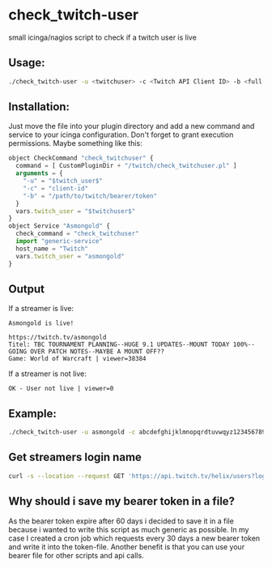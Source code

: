 # check_twitch-user
small icinga/nagios script to check if a twitch user is live

## Usage: 

```bash
./check_twitch-user -u <twitchuser> -c <Twitch API Client ID> -b <full path to bearer token>
```

## Installation:
Just move the file into your plugin directory and add a new command and service to your icinga configuration. Don't forget to grant execution permissions. 
Maybe something like this: 
```javascript
object CheckCommand "check_twitchuser" {
  command = [ CustomPluginDir + "/twitch/check_twitchuser.pl" ]
  arguments = {
    "-u" = "$twitch_user$"
    "-c" = "client-id"
    "-b" = "/path/to/twitch/bearer/token"
  }
  vars.twitch_user = "$twitchuser$"
}
object Service "Asmongold" {
  check_command = "check_twitchuser"
  import "generic-service"
  host_name = "Twitch"
  vars.twitch_user = "asmongold"
}
```

## Output
If a streamer is live: 
```
Asmongold is live!

https://twitch.tv/asmongold
Titel: TBC TOURNAMENT PLANNING--HUGE 9.1 UPDATES--MOUNT TODAY 100%--GOING OVER PATCH NOTES--MAYBE A MOUNT OFF??
Game: World of Warcraft | viewer=38384
```
If a streamer is not live: 
```
OK - User not live | viewer=0
```

## Example:

```bash
./check_twitch-user -u asmongold -c abcdefghijklmnopqrdtuvwqyz1234567890 -b /path/to/twitch/bearer/token
```

## Get streamers login name
```bash
curl -s --location --request GET 'https://api.twitch.tv/helix/users?login=<account name>' --header 'client-id: <client id>' --header 'Authorization: Bearer <token>'
```

## Why should i save my bearer token in a file? 
As the bearer token expire after 60 days i decided to save it in a file because i wanted to write this script as much generic as possible. 
In my case I created a cron job which requests every 30 days a new bearer token and write it into the token-file. Another benefit is that you can use your bearer file for other scripts and api calls. 
